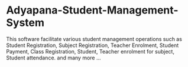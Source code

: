 # Adyapana-Student-Management-System
 This software facilitate various student management operations such as Student Registration, Subject Registration, Teacher Enrolment, Student Payment, Class Registration, Student, Teacher enrolment for subject, Student attendance. and many more ...
